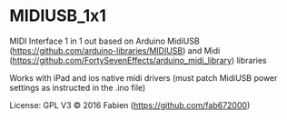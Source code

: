 # MIDIUSB_1x1
MIDI Interface 1 in 1 out based on Arduino MidiUSB (https://github.com/arduino-libraries/MIDIUSB) and Midi (https://github.com/FortySevenEffects/arduino_midi_library) libraries

Works with iPad and ios native midi drivers (must patch MidiUSB power settings as instructed in the .ino file)

License: GPL V3 © 2016 Fabien (https://github.com/fab672000)